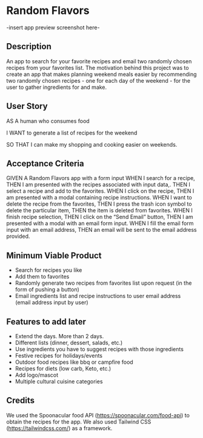 # Random Flavors

-insert app preview screenshot here-

## Description
An app to search for your favorite recipes and email two randomly chosen recipes from your favorites list. The motivation behind this project was to create an app that makes planning weekend meals easier by recommending two randomly chosen recipes - one for each day of the weekend - for the user to gather ingredients for and make.

## User Story
AS A human who consumes food 

I WANT to generate a list of recipes for the weekend

SO THAT I can make my shopping and cooking easier on weekends.

## Acceptance Criteria
GIVEN A Random Flavors app with a form input
WHEN I search for a recipe,
THEN I am presented with the recipes associated with input data,.
THEN I select a recipe and add to the favorites.
WHEN I click on the recipe, 
THEN I am presented with a modal containing recipe instructions.
WHEN I want to delete the recipe from the favorites,
THEN I press the trash icon symbol to delete the particular item,
THEN the item is deleted from favorites.
WHEN I finish recipe selection,
THEN I click on the “Send Email” button,
THEN I am presented with a modal with an email form input.
WHEN I fill the email form input with an email address,
THEN an email will be sent to the email address provided.
              
## Minimum Viable Product
- Search for recipes you like
- Add them to favorites 
- Randomly generate two recipes from favorites list upon request (in the form of pushing a button)
- Email ingredients list and recipe instructions to user email address (email address input by user)

## Features to add later
- Extend the days. More than 2 days.
- Different lists (dinner, dessert, salads, etc.)
- Use ingredients you have to suggest recipes with those ingredients
- Festive recipes for holidays/events
- Outdoor food recipes like bbq or campfire food 
- Recipes for diets (low carb, Keto, etc.)
- Add logo/mascot
- Multiple cultural cuisine categories

## Credits
We used the Spoonacular food API (https://spoonacular.com/food-api) to obtain the recipes for the app. We also used Tailwind CSS (https://tailwindcss.com/) as a framework.
